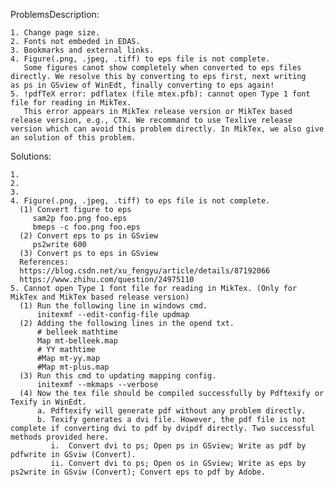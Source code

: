 ProblemsDescription:

    1. Change page size.
    2. Fonts not embeded in EDAS.
    3. Bookmarks and external links.
    4. Figure(.png, .jpeg, .tiff) to eps file is not complete.   
       Some figures canot show completely when converted to eps files directly. We resolve this by converting to eps first, next writing          as ps in GSview of WinEdt, finally converting to eps again! 
    5. !pdfTeX error: pdflatex (file mtex.pfb): cannot open Type 1 font file for reading in MikTex.
       This error appears in MikTex release version or MikTex based release version, e.g., CTX. We recommand to use Texlive release              version which can avoid this problem directly. In MikTex, we also give an solution of this problem. 

Solutions:

    1.
    2.
    3.
    4. Figure(.png, .jpeg, .tiff) to eps file is not complete.   
      (1) Convert figure to eps
         sam2p foo.png foo.eps
         bmeps -c foo.png foo.eps
      (2) Convert eps to ps in GSview
         ps2write 600
      (3) Convert ps to eps in GSview
      References:
      https://blog.csdn.net/xu_fengyu/article/details/87192066
      https://www.zhihu.com/question/24975110
    5. Cannot open Type 1 font file for reading in MikTex. (Only for MikTex and MikTex based release version)
      (1) Run the following line in windows cmd.
          initexmf --edit-config-file updmap
      (2) Adding the following lines in the opend txt.
          # belleek mathtime
          Map mt-belleek.map
          # YY mathtime
          #Map mt-yy.map
          #Map mt-plus.map
      (3) Run this cmd to updating mapping config. 
          initexmf --mkmaps --verbose
      (4) Now the tex file should be compiled successfully by Pdftexify or Texify in WinEdt.
          a. Pdftexify will generate pdf without any problem directly.
          b. Texify generates a dvi file. However, the pdf file is not complete if converting dvi to pdf by dvipdf directly. Two successful methods provided here.
             i.  Convert dvi to ps; Open ps in GSview; Write as pdf by pdfwrite in GSviw (Convert).
             ii. Convert dvi to ps; Open os in GSview; Write as eps by ps2write in GSviw (Convert); Convert eps to pdf by Adobe.
             
          
